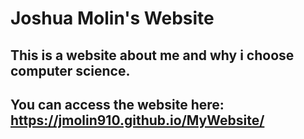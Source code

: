 # Joshua Molin's Website

## This is a website about me and why i choose computer science.

## You can access the website here: https://jmolin910.github.io/MyWebsite/
